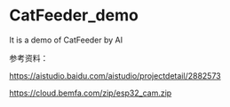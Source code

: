 # CatFeeder_demo
 It is a demo of CatFeeder by AI

参考资料：

https://aistudio.baidu.com/aistudio/projectdetail/2882573

https://cloud.bemfa.com/zip/esp32_cam.zip







